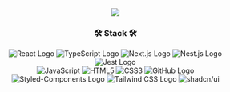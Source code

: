 <div align="center">
<img src="https://capsule-render.vercel.app/api?type=waving&color=gradient&height=200&section=header&text=HI&nbsp;😎%20%20&fontSize=52&animation=fadeIn&fontAlignY=42&fontAlign=86&fontColor=ffffff">

### 🛠 Stack 🛠

![React Logo](https://img.shields.io/badge/-React-61dafb?style=flat&logo=react&logoColor=black)
![TypeScript Logo](https://img.shields.io/badge/-TypeScript-3178c6?style=flat&logo=typescript&logoColor=black)
![Next.js Logo](https://img.shields.io/badge/-Next.js-000000?style=flat&logo=next.js&logoColor=white)
![Nest.js Logo](https://img.shields.io/badge/-Nest.js-e0234e?style=flat&logo=nestjs&logoColor=black)
![Jest Logo](https://img.shields.io/badge/-Jest-C21325?style=flat&logo=jest&logoColor=white)
<br/>
![JavaScript](https://img.shields.io/badge/-JavaScript-f7df1e?style=flat&logo=javascript&logoColor=black)
![HTML5](https://img.shields.io/badge/-HTML5-E34F26?style=flat&logo=html5&logoColor=white)
![CSS3](https://img.shields.io/badge/-CSS3-1572B6?style=flat&logo=css3&logoColor=white)
![GitHub Logo](https://img.shields.io/badge/-GitHub-181717?style=flat&logo=github&logoColor=white)
<br/>
![Styled-Components Logo](https://img.shields.io/badge/-styled--components-DB7093?style=flat&logo=styled-components&logoColor=white)
![Tailwind CSS Logo](https://img.shields.io/badge/-Tailwind_CSS-38b2ac?style=flat&logo=tailwindcss&logoColor=white)
![shadcn/ui](https://img.shields.io/badge/-shadcn/UI-000000?style=flat&logo=shadcn-ui&logoColor=white)

</div>
